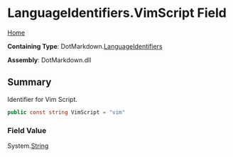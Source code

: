 <a name="_top"></a>

# LanguageIdentifiers\.VimScript Field

[Home](../../../README.md#_top)

**Containing Type**: DotMarkdown\.[LanguageIdentifiers](../README.md#_top)

**Assembly**: DotMarkdown\.dll

## Summary

Identifier for Vim Script\.

```csharp
public const string VimScript = "vim"
```

### Field Value

System\.[String](https://docs.microsoft.com/en-us/dotnet/api/system.string)

